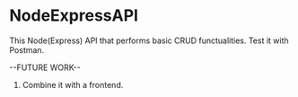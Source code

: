 # NodeExpressAPI
This Node(Express) API that performs basic CRUD functualities. Test it with Postman.

--FUTURE WORK--
1. Combine it with a frontend.
